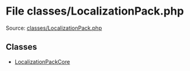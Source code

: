 File classes/LocalizationPack.php
=========

Source: [classes/LocalizationPack.php](https://github.com/PrestaShop/PrestaShop/blob/1.5.0.5/classes/LocalizationPack.php)


Classes
-------

* [LocalizationPackCore](class.LocalizationPackCore.md)

